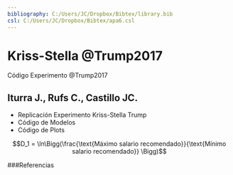 ```yaml
---
bibliography: C:/Users/JC/Dropbox/Bibtex/library.bib
csl: C:/Users/JC/Dropbox/Bibtex/apa6.csl
---
```


# Kriss-Stella @Trump2017

Código Experimento @Trump2017

## Iturra J., Rufs C., Castillo JC.
* Replicación Experimento Kriss-Stella Trump
* Código de Modelos
* Código de Plots


$$D_1 = \ln\Bigg(\frac{\text{Máximo salario recomendado}}{\text{Mínimo salario recomendado}} \Bigg)$$



###Referencias
